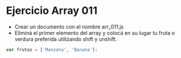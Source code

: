 # Ejercicio Array 011

* Crear un documento con el nombre arr_011.js
* Eliminá el primer elemento del array y colocá en su lugar tu fruta o verdura preferida utilizando shift y unshift.

```js
var frutas = ['Manzana', 'Banana'];
```
